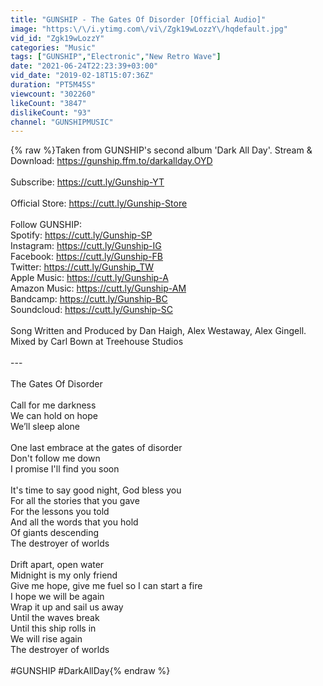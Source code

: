 ```yaml
---
title: "GUNSHIP - The Gates Of Disorder [Official Audio]"
image: "https:\/\/i.ytimg.com\/vi\/Zgk19wLozzY\/hqdefault.jpg"
vid_id: "Zgk19wLozzY"
categories: "Music"
tags: ["GUNSHIP","Electronic","New Retro Wave"]
date: "2021-06-24T22:23:39+03:00"
vid_date: "2019-02-18T15:07:36Z"
duration: "PT5M45S"
viewcount: "302260"
likeCount: "3847"
dislikeCount: "93"
channel: "GUNSHIPMUSIC"
---
```

{% raw %}Taken from GUNSHIP's second album 'Dark All Day'. Stream &amp; Download: <a rel="nofollow" target="blank" href="https://gunship.ffm.to/darkallday.OYD">https://gunship.ffm.to/darkallday.OYD</a><br /><br />Subscribe: <a rel="nofollow" target="blank" href="https://cutt.ly/Gunship-YT">https://cutt.ly/Gunship-YT</a><br /><br />Official Store: <a rel="nofollow" target="blank" href="https://cutt.ly/Gunship-Store">https://cutt.ly/Gunship-Store</a><br /><br />Follow GUNSHIP:<br />Spotify: <a rel="nofollow" target="blank" href="https://cutt.ly/Gunship-SP">https://cutt.ly/Gunship-SP</a><br />Instagram: <a rel="nofollow" target="blank" href="https://cutt.ly/Gunship-IG">https://cutt.ly/Gunship-IG</a><br />Facebook: <a rel="nofollow" target="blank" href="https://cutt.ly/Gunship-FB">https://cutt.ly/Gunship-FB</a><br />Twitter: <a rel="nofollow" target="blank" href="https://cutt.ly/Gunship_TW">https://cutt.ly/Gunship_TW</a><br />Apple Music: <a rel="nofollow" target="blank" href="https://cutt.ly/Gunship-A">https://cutt.ly/Gunship-A</a><br />Amazon Music: <a rel="nofollow" target="blank" href="https://cutt.ly/Gunship-AM">https://cutt.ly/Gunship-AM</a><br />Bandcamp: <a rel="nofollow" target="blank" href="https://cutt.ly/Gunship-BC">https://cutt.ly/Gunship-BC</a><br />Soundcloud: <a rel="nofollow" target="blank" href="https://cutt.ly/Gunship-SC">https://cutt.ly/Gunship-SC</a><br /><br />Song Written and Produced by Dan Haigh, Alex Westaway, Alex Gingell.<br />Mixed by Carl Bown at Treehouse Studios<br /><br />---<br /><br />The Gates Of Disorder<br /><br />Call for me darkness<br />We can hold on hope<br />We’ll sleep alone<br /><br />One last embrace at the gates of disorder<br />Don't follow me down<br />I promise I'll find you soon<br /><br />It's time to say good night, God bless you<br />For all the stories that you gave<br />For the lessons you told<br />And all the words that you hold<br />Of giants descending<br />The destroyer of worlds<br /><br />Drift apart, open water<br />Midnight is my only friend<br />Give me hope, give me fuel so I can start a fire<br />I hope we will be again<br />Wrap it up and sail us away<br />Until the waves break<br />Until this ship rolls in<br />We will rise again<br />The destroyer of worlds<br /><br />#GUNSHIP #DarkAllDay{% endraw %}
